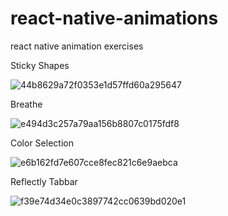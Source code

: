 # react-native-animations
react native animation exercises

Sticky Shapes

![44b8629a72f0353e1d57ffd60a295647](https://user-images.githubusercontent.com/58740404/103343075-1ae30e00-4ac6-11eb-805e-f34ba2244e43.gif)


Breathe

![e494d3c257a79aa156b8807c0175fdf8](https://user-images.githubusercontent.com/58740404/132470234-6f21c8a9-a786-48fd-ac06-5d28a98d4046.gif)


Color Selection

![e6b162fd7e607cce8fec821c6e9aebca](https://user-images.githubusercontent.com/58740404/132470409-48e62153-423d-4ef8-8a5d-5293fc9ae693.gif)


Reflectly Tabbar

![f39e74d34e0c3897742cc0639bd020e1](https://user-images.githubusercontent.com/58740404/132470550-1dda5963-e554-4a69-b484-08df64197937.gif)


